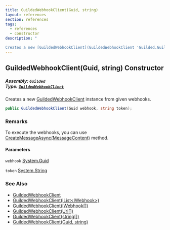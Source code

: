 ```yaml
---
title: GuildedWebhookClient(Guid, string)
layout: references
section: references
tags:
  - references
  - constructor
description: "

Creates a new [GuildedWebhookClient](GuildedWebhookClient 'Guilded.GuildedWebhookClient') instance from given webhooks."
---
```


## GuildedWebhookClient(Guid, string) Constructor
##### **Assembly:** `Guilded`<br/>**Type:** [`GuildedWebhookClient`](GuildedWebhookClient 'Guilded.GuildedWebhookClient')

Creates a new [GuildedWebhookClient](GuildedWebhookClient 'Guilded.GuildedWebhookClient') instance from given webhooks.

```csharp
public GuildedWebhookClient(Guid webhook, string token);
```

### Remarks
  
To execute the webhooks, you can use [CreateMessageAsync(MessageContent)](GuildedWebhookClient.CreateMessageAsync(MessageContent) 'Guilded.GuildedWebhookClient.CreateMessageAsync(Guilded.Base.Content.MessageContent)') method.
#### Parameters

<a name='Guilded.GuildedWebhookClient.GuildedWebhookClient(Guid,string).webhook'></a>

`webhook` [System.Guid](https://docs.microsoft.com/en-us/dotnet/api/System.Guid 'System.Guid')

<a name='Guilded.GuildedWebhookClient.GuildedWebhookClient(Guid,string).token'></a>

`token` [System.String](https://docs.microsoft.com/en-us/dotnet/api/System.String 'System.String')

### See Also
- [GuildedWebhookClient](GuildedWebhookClient 'Guilded.GuildedWebhookClient')
- [GuildedWebhookClient(IList&lt;IWebhook&gt;)](GuildedWebhookClient.GuildedWebhookClient(IList_IWebhook_) 'Guilded.GuildedWebhookClient.GuildedWebhookClient(System.Collections.Generic.IList<Guilded.Base.Servers.IWebhook>)')
- [GuildedWebhookClient(IWebhook[])](GuildedWebhookClient.GuildedWebhookClient(IWebhook[]) 'Guilded.GuildedWebhookClient.GuildedWebhookClient(Guilded.Base.Servers.IWebhook[])')
- [GuildedWebhookClient(Uri[])](GuildedWebhookClient.GuildedWebhookClient(Uri[]) 'Guilded.GuildedWebhookClient.GuildedWebhookClient(Uri[])')
- [GuildedWebhookClient(string[])](GuildedWebhookClient.GuildedWebhookClient(string[]) 'Guilded.GuildedWebhookClient.GuildedWebhookClient(string[])')
- [GuildedWebhookClient(Guid, string)](GuildedWebhookClient.GuildedWebhookClient(Guid,string) 'Guilded.GuildedWebhookClient.GuildedWebhookClient(Guid, string)')